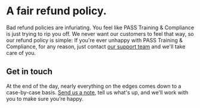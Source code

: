 [support]: https://passtesting.com/support

# A fair refund policy.

Bad refund policies are infuriating. You feel like PASS Training & Compliance is just trying to rip you off. We never want our customers to feel that way, so our refund policy is simple: If you're ever unhappy with PASS Training & Compliance, for any reason, just contact [our support team][support] and we'll take care of you.

## Get in touch

At the end of the day, nearly everything on the edges comes down to a case-by-case basis. [Send us a note][support], tell us what's up, and we'll work with you to make sure you&rsquo;re happy.
